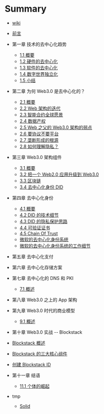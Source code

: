 # Summary

* [wiki](README.md)
* [前言](intro.md)
* 第一章 技术的去中心化趋势
  * [1.1 概要](01-tech/intro.md)
  * [1.2 硬件的去中心化](01-tech/hardware.md)
  * [1.3 软件的去中心化](01-tech/opensource.md)
  * [1.4 数字世界独立化](01-tech/decouple.md)
  * [1.5 小结]()

* 第二章 为何 Web3.0 是去中心化的？
  * [2.1 概要](02-web3/intro.md)
  * [2.2 Web 架构的迭代](02-web3/history.md)
  * [2.3 智能合约全球愿景](02-web3/smart-c.md)
  * [2.4 数据产权](02-web3/own-data.md)
  * [2.5 Web 之父的 Web3.0 架构的弱点](02-web3/lee.md)
  * [2.6 要协议不要平台](02-web3/p-n-p.md)
  * [2.7 垄断形成的根源](02-web3/monoply.md)
  * [2.8 如何理解隐私？](02-web3/crypto.md)

* 第三章 Web3.0 架构组件
  * [3.1 概要](03-comp/intro.md)
  * [3.2 把一个 Web2.0 应用升级到 Web3.0](03-comp/upgrade.md)
  * [3.3 区块链](03-comp/chain.md)
  * [3.4 去中心化身份 DID](03-comp/did.md)

* 第四章 去中心化身份
  * [4.1 概要]()
  * [4.2 DID 的技术细节](04-did/details.md)
  * [4.3 DID 的隐私保护思路](04-did/privacy.md)
  * [4.4 可验证证书](04-did/vc.md)
  * [4.5 Chain Of Trust](04-did/cot.md)
  * [微软的去中心化身份系统](04-did/micro.md)
  * [微软的去中心化身份系统的工作细节](04-did/get.md)

* 第五章 去中心化支付

* 第六章 去中心化存储方案

* 第七章 去中心化的 DNS 和 PKI
  * [7.1 概述](07-pki/intro.md)

* 第八章 Web3.0 之上的 App 架构

* 第九章 Web3.0 时代的商业模型
  * [9.1 概述](09-model/intro.md)

* 第十章 Web3.0 实战 -- Blockstack
 * [Blockstack 概述](10-blsk/bs-intro.md)
 * [Blockstack 的三大核心组件](10-blsk/three.md)
 * [创建 Blockstack ID]()
* 第十一章 结语
  * [11.1 个体的崛起](11-end/individual.md)


* tmp
  * [Solid](solid.md)
